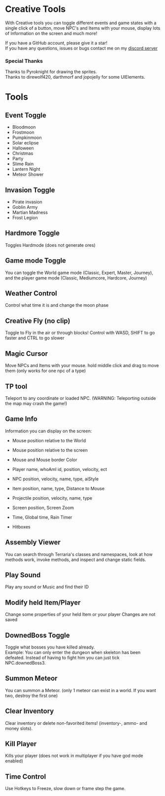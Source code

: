 ﻿# Creative Tools

With Creative tools you can toggle different events and game states with a single click of a button, move NPC's and Items with your mouse, display lots of Information on the screen and much more!

If you have a GitHub account, please give it a star!\
If you have any questions, issues or bugs contact me on my [discord server](https://discord.gg/NX4DVzz2v6)

### Special Thanks
Thanks to Pyroknight for drawing the sprites.\
Thanks to direwolf420, darthmorf and jopojelly for some UIElements.

# Tools
## Event Toggle
- Bloodmoon
- Frostmoon
- Pumpkinmoon
- Solar eclipse
- Halloween
- Christmas
- Party
- Slime Rain
- Lantern Night
- Meteor Shower

## Invasion Toggle
- Pirate invasion
- Goblin Army
- Martian Madness
- Frost Legion

## Hardmore Toggle
Toggles Hardmode (does not generate ores)

## Game mode Toggle
You can toggle the World game mode (Classic, Expert, Master, Journey),
and the player game mode (Classic, Mediumcore, Hardcore, Journey)

## Weather Control
Control what time it is and change the moon phase

## Creative Fly (no clip)
Toggle to Fly in the air or through blocks! Control with WASD, SHIFT to go faster and CTRL to go slower

## Magic Cursor
Move NPCs and Items with your mouse.
hold middle click and drag to move them (only works for one npc of a type)

## TP tool
Teleport to any coordinate or loaded NPC. (WARNING: Teleporting outside the map may crash the game!)

## Game Info
Information you can display on the screen:
- Mouse position relative to the World
- Mouse position relative to the screen
- Mouse and Mouse border Color

- Player name, whoAmI id, position, velocity, ect
- NPC position, velocity, name, type, aiStyle
- Item position, name, type, Distance to Mouse
- Projectile position, velocity, name, type
- Screen position, Screen Zoom
- Time, Global time, Rain Timer
- Hitboxes

## Assembly Viewer
You can search through Terraria's classes and namespaces, look at how methods work, invoke methods, and inspect and change static fields.

## Play Sound
Play any sound or Music and find their ID

## Modify held Item/Player
Change some properties of your held Item or your player
Changes are not saved

## DownedBoss Toggle
Toggle what bosses you have killed already.\
Example: You can only enter the dungeon when skeleton has been defeated. Instead of having to fight him you can just tick NPC.downedBoss3.

## Summon Meteor
You can summon a Meteor.
(only 1 meteor can exist in a world. If you want two, destroy the first one)

## Clear Inventory
Clear inventory or delete non-favorited items! (inventory-, ammo- and money slots).

## Kill Player
Kills your player (does not work in multiplayer if you have god mode enabled)

## Time Control
Use Hotkeys to Freeze, slow down or frame step the game.